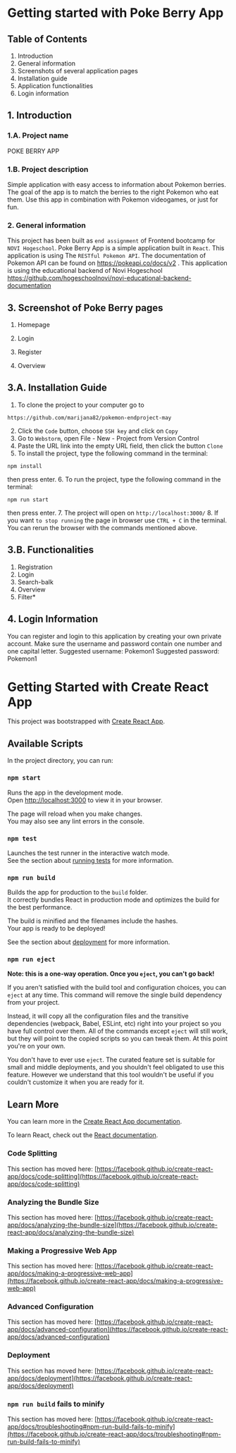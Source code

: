 # Getting started with Poke Berry App

## Table of Contents
1. Introduction
2. General information
3. Screenshots of several application pages
4. Installation guide
5. Application functionalities
6. Login information

## **1. Introduction**

### **1.A. Project name**
POKE BERRY APP

### **1.B. Project description**

Simple application with easy access to information about Pokemon berries. The goal of the app is to match the berries to the right Pokemon who eat them. Use this app in combination with Pokemon videogames, or just for fun.

### **2. General information**

This project has been built as `end assignment` of Frontend bootcamp for `NOVI Hogeschool`.
Poke Berry App is a simple application built in `React`.
This application is using The `RESTful Pokemon API`. 
The documentation of Pokemon API can be found on https://pokeapi.co/docs/v2 .
This application is using the educational backend of Novi Hogeschool https://github.com/hogeschoolnovi/novi-educational-backend-documentation

## **3. Screenshot of Poke Berry pages**
1. Homepage
   
2. Login
   
3. Register
   
4. Overview
   


## 3.A. Installation Guide

1. To clone the project to your computer go to 
```
https://github.com/marijana82/pokemon-endproject-may
```

2. Click the `Code` button, choose `SSH key` and click on `Copy`
3. Go to `Webstorm`, open File - New - Project from Version Control
4. Paste the URL link into the empty URL field, then click the button `Clone`
5. To install the project, type the following command in the terminal:
```
npm install
```
then press enter.
6. To run the project, type the following command in the terminal:
```
npm run start 
```
then press enter.
7. The project will open on `http://localhost:3000/`
8. If you want `to stop running` the page in browser use `CTRL + C` in the terminal. You can rerun the browser with the commands mentioned above. 


## 3.B. Functionalities
1. Registration
2. Login
3. Search-balk
4. Overview
5. Filter*


## 4. Login Information
You can register and login to this application by creating your own private account.
Make sure the username and password contain one number and one capital letter.
Suggested username: Pokemon1
Suggested password: Pokemon1






# Getting Started with Create React App

This project was bootstrapped with [Create React App](https://github.com/facebook/create-react-app).

## Available Scripts

In the project directory, you can run:

### `npm start`

Runs the app in the development mode.\
Open [http://localhost:3000](http://localhost:3000) to view it in your browser.

The page will reload when you make changes.\
You may also see any lint errors in the console.

### `npm test`

Launches the test runner in the interactive watch mode.\
See the section about [running tests](https://facebook.github.io/create-react-app/docs/running-tests) for more information.

### `npm run build`

Builds the app for production to the `build` folder.\
It correctly bundles React in production mode and optimizes the build for the best performance.

The build is minified and the filenames include the hashes.\
Your app is ready to be deployed!

See the section about [deployment](https://facebook.github.io/create-react-app/docs/deployment) for more information.

### `npm run eject`

**Note: this is a one-way operation. Once you `eject`, you can't go back!**

If you aren't satisfied with the build tool and configuration choices, you can `eject` at any time. This command will remove the single build dependency from your project.

Instead, it will copy all the configuration files and the transitive dependencies (webpack, Babel, ESLint, etc) right into your project so you have full control over them. All of the commands except `eject` will still work, but they will point to the copied scripts so you can tweak them. At this point you're on your own.

You don't have to ever use `eject`. The curated feature set is suitable for small and middle deployments, and you shouldn't feel obligated to use this feature. However we understand that this tool wouldn't be useful if you couldn't customize it when you are ready for it.

## Learn More

You can learn more in the [Create React App documentation](https://facebook.github.io/create-react-app/docs/getting-started).

To learn React, check out the [React documentation](https://reactjs.org/).

### Code Splitting

This section has moved here: [https://facebook.github.io/create-react-app/docs/code-splitting](https://facebook.github.io/create-react-app/docs/code-splitting)

### Analyzing the Bundle Size

This section has moved here: [https://facebook.github.io/create-react-app/docs/analyzing-the-bundle-size](https://facebook.github.io/create-react-app/docs/analyzing-the-bundle-size)

### Making a Progressive Web App

This section has moved here: [https://facebook.github.io/create-react-app/docs/making-a-progressive-web-app](https://facebook.github.io/create-react-app/docs/making-a-progressive-web-app)

### Advanced Configuration

This section has moved here: [https://facebook.github.io/create-react-app/docs/advanced-configuration](https://facebook.github.io/create-react-app/docs/advanced-configuration)

### Deployment

This section has moved here: [https://facebook.github.io/create-react-app/docs/deployment](https://facebook.github.io/create-react-app/docs/deployment)

### `npm run build` fails to minify

This section has moved here: [https://facebook.github.io/create-react-app/docs/troubleshooting#npm-run-build-fails-to-minify](https://facebook.github.io/create-react-app/docs/troubleshooting#npm-run-build-fails-to-minify)
